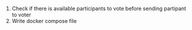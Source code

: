 1. Check if there is available participants to vote before sending partipant to voter
2. Write docker compose file
